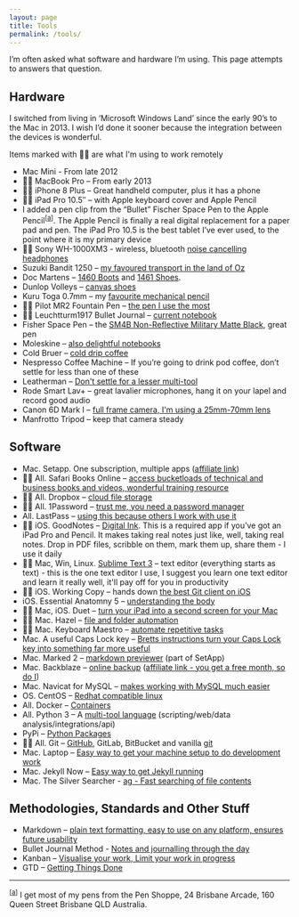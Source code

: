 ```yaml
---
layout: page
title: Tools
permalink: /tools/
---
```


I’m often asked what software and hardware I’m using. This page attempts to answers that question.

## Hardware

I switched from living in ‘Microsoft Windows Land’ since the early 90’s to the Mac in 2013. I wish I’d done it sooner because the integration between the devices is wonderful.

Items marked with 👨‍💻 are what I'm using to work remotely

- Mac Mini - From late 2012
- 👨‍💻 MacBook Pro – From early 2013
- 👨‍💻 iPhone 8 Plus – Great handheld computer, plus it has a phone
- 👨‍💻 iPad Pro 10.5″ – with Apple keyboard cover and Apple Pencil
- <a name="a↑"></a>I added a pen clip from the “Bullet” Fischer Space Pen to the Apple Pencil<sup>[<a href="#a↓">a</a>]</sup>. The Apple Pencil is finally a real digital replacement for a paper pad and pen. The iPad Pro 10.5 is the best tablet I’ve ever used, to the point where it is my primary device
- 👨‍💻 Sony WH-1000XM3 - wireless, bluetooth [noise cancelling headphones](https://helpguide.sony.net/mdr/wh1000xm3/v1/en/contents/TP0001703149.html)
- Suzuki Bandit 1250 – [my favoured transport in the land of Oz](https://www.instagram.com/p/2Nc9Ytnbfv/)
- Doc Martens – [1460 Boots](http://international.drmartens.com/us/Men%252527s-Boots/1460/p/11822006) and [1461 Shoes](http://international.drmartens.com/us/Men%252527s-Boots-%252526-Shoes/1461-smooth/p/11838002).
- Dunlop Volleys – [canvas shoes](http://www.volley.com.au/mens/low-cuts/classic-canvas.html#80=1217&142=1113)
- Kuru Toga 0.7mm – my [favourite mechanical pencil](http://www.jetpens.com/Uni-ball-Kuru-Toga-Mechanical-Pencil-Starter-Set-0.7-mm/pd/10372)
- 👨‍💻 Pilot MR2 Fountain Pen – [the pen I use the most](https://pilotpen.com.au/products/mr2-fountain/)
- 👨‍💻 Leuchtturm1917 Bullet Journal – [current notebook](https://www.leuchtturm1917.us/bullet-journal-5-3-4-x-8-1-4-in.html)
- Fisher Space Pen – the [SM4B Non-Reflective Military Matte Black](http://www.amazon.com/Fisher-NonReflective-Military-Cap-O-Matic-SM4B/dp/B001NXDFC8), great pen
- Moleskine – [also delightful notebooks](http://www.moleskine.com/us/collections/model/product/ruled-soft-notebook-pocket)
- Cold Bruer – [cold drip coffee](http://www.bruer.co/)
- Nespresso Coffee Machine – If you’re going to drink pod coffee, don’t settle for less than one of these
- Leatherman – [Don't settle for a lesser multi-tool](http://www.leatherman.com/multi-tools)
- Rode Smart Lav+ – great lavalier microphones, hang it on your lapel and record good audio
- Canon 6D Mark I – [full frame camera, I'm using a 25mm-70mm lens](https://jamesclear.com/ultralight-travel#camera)
- Manfrotto Tripod – keep that camera steady

## Software

- Mac. Setapp. One subscription, multiple apps ([affiliate link](https://go.setapp.com/invite/f324637e-6bb5-49ed-ab27-9dfff035e799))
- 👨‍💻 All. Safari Books Online – [access bucketloads of technical and business books and videos, wonderful training resource](https://www.safaribooksonline.com/)
- 👨‍💻 All. Dropbox – [cloud file storage](https://www.dropbox.com/)
- 👨‍💻 All. 1Password – [trust me, you need a password manager](https://agilebits.com/onepassword) 
- All. LastPass – [using this because others I work with use it](https://www.lastpass.com/)
- 👨‍💻 iOS. GoodNotes – [Digital Ink](http://www.goodnotesapp.com/). This is a required app if you’ve got an iPad Pro and Pencil. It makes taking real notes just like, well, taking real notes. Drop in PDF files, scribble on them, mark them up, share them - I use it daily
- 👨‍💻 Mac, Win, Linux. [Sublime Text 3](https://www.sublimetext.com/3) – text editor (everything starts as text) - this is the one text editor I use, I suggest you learn one text editor and learn it really well, it'll pay off for you in productivity
- 👨‍💻 iOS. Working Copy – hands down [the best Git client on iOS](https://workingcopyapp.com/)
- iOS. Essential Anatomny 5 – [understanding the body](https://3d4medical.com/apps/essential-anatomy-5)
- 👨‍💻 Mac, iOS. Duet – [turn your iPad into a second screen for your Mac](http://www.duetdisplay.com/)
- 👨‍💻 Mac. Hazel – [file and folder automation](http://www.noodlesoft.com/hazel.php)
- 👨‍💻 Mac. Keyboard Maestro – [automate repetitive tasks](http://www.keyboardmaestro.com/main/)
- Mac. A useful Caps Lock key – [Bretts instructions turn your Caps Lock key into something far more useful](http://brettterpstra.com/2012/12/08/a-useful-caps-lock-key/)
- Mac. Marked 2 – [markdown previewer](http://marked2app.com/) (part of SetApp)
- Mac. Backblaze – [online backup](https://www.backblaze.com/) ([affiliate link - you get a free month, so do I](https://secure.backblaze.com/r/014qk4))
- Mac. Navicat for MySQL – [makes working with MySQL much easier](http://navicat.com/products/navicat-for-mysql/)
- OS. CentOS – [Redhat compatible linux](https://www.centos.org/)
- All. Docker – [Containers](https://www.docker.com/products/docker-desktop)
- All. Python 3 – A [multi-tool language](https://www.python.org/) (scripting/web/data analysis/integrations/api)
- PyPi – [Python Packages](https://pypi.org/)
- 👨‍💻 All. Git – [GitHub](https://github.com/benhamilton), GitLab, BitBucket and vanilla [git](https://git-scm.com/book/en/v1/Getting-Started)
- Mac. Laptop – [Easy way to get your machine setup to do development work](https://github.com/monfresh/laptop)
- Mac. Jekyll Now – [Easy way to get Jekyll running](https://github.com/barryclark/jekyll-now)
- Mac. The Silver Searcher - [ag - Fast searching of file contents](https://github.com/ggreer/the_silver_searcher) 

## Methodologies, Standards and Other Stuff

- Markdown – [plain text formatting, easy to use on any platform, ensures future usability](http://daringfireball.net/projects/markdown/)
- Bullet Journal Method - [Notes and journalling through the day](https://bulletjournal.com/)
- Kanban – [Visualise your work, Limit your work in progress](https://www.atlassian.com/agile/kanban)
- GTD – [Getting Things Done](https://en.wikipedia.org/wiki/Getting_Things_Done)

<hr />

<a name="a↓"></a><sup>[<a href="#a↑">a</a>]</sup> I get most of my pens from the Pen Shoppe, 24 Brisbane Arcade, 160 Queen Street Brisbane QLD Australia. 
